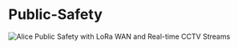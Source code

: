 # Public-Safety
![Alice](https://github.com/adithyaanilkumar/women_safety/workflows/Alice/badge.svg)
Public Safety with LoRa WAN and Real-time CCTV Streams
